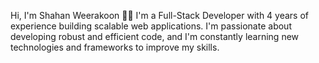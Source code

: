 Hi, I'm Shahan Weerakoon 👋🏽
I'm a Full-Stack Developer with 4 years of experience building scalable web applications. I'm passionate about developing robust and efficient code, and I'm constantly learning new technologies and frameworks to improve my skills.

